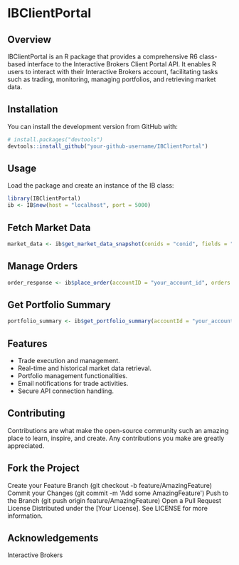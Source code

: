 # IBClientPortal

## Overview
IBClientPortal is an R package that provides a comprehensive R6 class-based interface to the Interactive Brokers Client Portal API. It enables R users to interact with their Interactive Brokers account, facilitating tasks such as trading, monitoring, managing portfolios, and retrieving market data.

## Installation
You can install the development version from GitHub with:

```R
# install.packages("devtools")
devtools::install_github("your-github-username/IBClientPortal")
```

## Usage

Load the package and create an instance of the IB class:

```R
library(IBClientPortal)
ib <- IB$new(host = "localhost", port = 5000)
```

## Fetch Market Data
```R
market_data <- ib$get_market_data_snapshot(conids = "conid", fields = "fields")
```

## Manage Orders
```R
order_response <- ib$place_order(accountID = "your_account_id", orders = your_order_list)

```

## Get Portfolio Summary
```R
portfolio_summary <- ib$get_portfolio_summary(accountId = "your_account_id")

```

## Features

- Trade execution and management.
- Real-time and historical market data retrieval.
- Portfolio management functionalities.
- Email notifications for trade activities.
- Secure API connection handling.

## Contributing

Contributions are what make the open-source community such an amazing place to learn, inspire, and create. Any contributions you make are greatly appreciated.

## Fork the Project
Create your Feature Branch (git checkout -b feature/AmazingFeature)
Commit your Changes (git commit -m 'Add some AmazingFeature')
Push to the Branch (git push origin feature/AmazingFeature)
Open a Pull Request
License
Distributed under the [Your License]. See LICENSE for more information.

## Acknowledgements
Interactive Brokers

